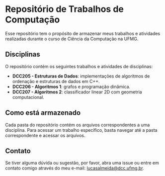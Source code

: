 # Repositório de Trabalhos de Computação

Esse repositório tem o propósito de armazenar meus trabalhos e atividades realizadas durante o curso de Ciência da Computação na UFMG.

## Disciplinas

O repositório contém os seguintes trabalhos e atividades de disciplinas:

- **DCC205 - Estruturas de Dados**: implementações de algoritmos de ordenação e estruturas de dados em C++.
- **DCC206 - Algoritmos 1**: grafos e programação dinâmica.
- **DCC207 - Algoritmos 2**: classificador linear 2D com geometria computacional.

## Como está armazenado

Cada pasta do repositório contém os arquivos correspondentes a uma disciplina. Para acessar um trabalho específico, basta navegar até a pasta correspondente e acessar os arquivos.

## Contato

Se tiver alguma dúvida ou sugestão, por favor, abra uma issue ou entre em contato comigo através do meu e-mail: [lucasalmeida@dcc.ufmg.br](mailto:lucasalmeida@dcc.ufmg.br).
